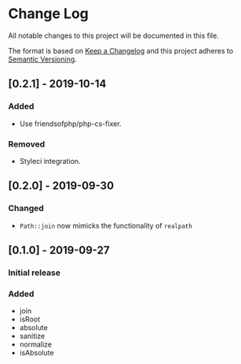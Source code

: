 # Change Log

All notable changes to this project will be documented in this file.

The format is based on [Keep a Changelog](http://keepachangelog.com/)
and this project adheres to [Semantic Versioning](http://semver.org/).

## [0.2.1] - 2019-10-14

### Added
- Use friendsofphp/php-cs-fixer.

### Removed
- Styleci integration.

## [0.2.0] - 2019-09-30

### Changed
- `Path::join` now mimicks the functionality of `realpath`

## [0.1.0] - 2019-09-27

### Initial release

### Added
- join
- isRoot
- absolute
- sanitize
- normalize
- isAbsolute
